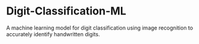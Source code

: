 # Digit-Classification-ML
A machine learning model for digit classification using image recognition to accurately identify handwritten digits.
